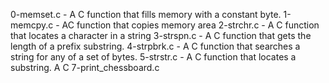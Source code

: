 0-memset.c - A C function that fills memory with a constant byte.
1-memcpy.c - AC function that copies memory area
2-strchr.c - A C function that locates a character in a string
3-strspn.c - A C function that gets the length of a prefix substring.
4-strpbrk.c - A C function that searches a string for any of a set of bytes.
5-strstr.c - A C  function that locates a substring.
A C 7-print_chessboard.c
